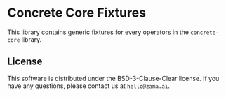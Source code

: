 # Concrete Core Fixtures

This library contains generic fixtures for every operators in the `concrete-core` library.

## License

This software is distributed under the BSD-3-Clause-Clear license. If you have any questions,
please contact us at `hello@zama.ai`.
